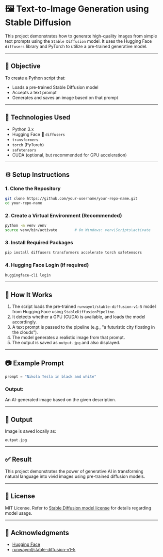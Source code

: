 # 🖼️ Text-to-Image Generation using Stable Diffusion

This project demonstrates how to generate high-quality images from simple text prompts using the `Stable Diffusion` model. It uses the Hugging Face `diffusers` library and PyTorch to utilize a pre-trained generative model.

---

## 📌 Objective

To create a Python script that:
- Loads a pre-trained Stable Diffusion model
- Accepts a text prompt
- Generates and saves an image based on that prompt

---

## 🚀 Technologies Used

- Python 3.x
- Hugging Face 🤗 `diffusers`
- `transformers`
- `torch` (PyTorch)
- `safetensors`
- CUDA (optional, but recommended for GPU acceleration)

---

## ⚙️ Setup Instructions

### 1. Clone the Repository

```bash
git clone https://github.com/your-username/your-repo-name.git
cd your-repo-name
```

### 2. Create a Virtual Environment (Recommended)

```bash
python -m venv venv
source venv/bin/activate        # On Windows: venv\Scripts\activate
```

### 3. Install Required Packages

```bash
pip install diffusers transformers accelerate torch safetensors
```

### 4. Hugging Face Login (if required)

```bash
huggingface-cli login
```

---

## 🧠 How It Works

1. The script loads the pre-trained `runwayml/stable-diffusion-v1-5` model from Hugging Face using `StableDiffusionPipeline`.
2. It detects whether a GPU (CUDA) is available, and loads the model accordingly.
3. A text prompt is passed to the pipeline (e.g., "a futuristic city floating in the clouds").
4. The model generates a realistic image from that prompt.
5. The output is saved as `output.jpg` and also displayed.

---

## 📷 Example Prompt

```python
prompt = "Nikola Tesla in black and white"
```

### Output:
An AI-generated image based on the given description.

---

## 📁 Output

Image is saved locally as:

```
output.jpg
```

---

## ✅ Result

This project demonstrates the power of generative AI in transforming natural language into vivid images using pre-trained diffusion models.

---

## 📜 License

MIT License. Refer to [Stable Diffusion model license](https://huggingface.co/runwayml/stable-diffusion-v1-5) for details regarding model usage.

---

## 🙌 Acknowledgments

- [Hugging Face](https://huggingface.co/)
- [runwayml/stable-diffusion-v1-5](https://huggingface.co/runwayml/stable-diffusion-v1-5)
